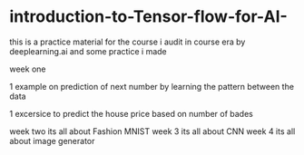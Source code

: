 # introduction-to-Tensor-flow-for-AI-
this is a practice material for the course i audit in course era by deeplearning.ai and some practice i made


week one 

1 example on prediction of next number by learning the pattern between the data

1 excersice to predict the house price based on number of bades

week two
its all about Fashion MNIST
week 3
its all about CNN
week 4
its all about image generator


